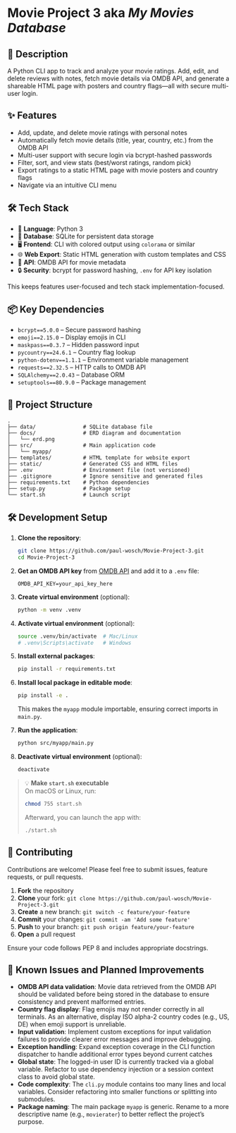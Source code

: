 # Movie Project 3 aka _My Movies Database_

## 📝 Description

A Python CLI app to track and analyze your movie ratings. Add, edit, and delete reviews with notes, fetch movie details via OMDB API, and generate a shareable HTML page with posters and country flags—all with secure multi-user login.

## ✨ Features
- Add, update, and delete movie ratings with personal notes
- Automatically fetch movie details (title, year, country, etc.) from the OMDB API
- Multi-user support with secure login via bcrypt-hashed passwords
- Filter, sort, and view stats (best/worst ratings, random pick)
- Export ratings to a static HTML page with movie posters and country flags
- Navigate via an intuitive CLI menu

## 🛠️ Tech Stack
- 🐍 **Language**: Python 3
- 💾 **Database**: SQLite for persistent data storage
- 🖥️ **Frontend**: CLI with colored output using `colorama` or similar
- 🌐 **Web Export**: Static HTML generation with custom templates and CSS
- 🔌 **API**: OMDB API for movie metadata
- 🔒 **Security**: bcrypt for password hashing, `.env` for API key isolation

This keeps features user-focused and tech stack implementation-focused.

## 📦 Key Dependencies

- `bcrypt==5.0.0` – Secure password hashing
- `emoji==2.15.0` – Display emojis in CLI
- `maskpass==0.3.7` – Hidden password input
- `pycountry==24.6.1` – Country flag lookup
- `python-dotenv==1.1.1` – Environment variable management
- `requests==2.32.5` – HTTP calls to OMDB API
- `SQLAlchemy==2.0.43` – Database ORM
- `setuptools==80.9.0` – Package management

## 📁 Project Structure

```
.
├── data/               # SQLite database file
├── docs/               # ERD diagram and documentation
│   └── erd.png
├── src/                # Main application code
│   └── myapp/
├── templates/          # HTML template for website export
├── static/             # Generated CSS and HTML files
├── .env                # Environment file (not versioned)
├── .gitignore          # Ignore sensitive and generated files
├── requirements.txt    # Python dependencies
├── setup.py            # Package setup
└── start.sh            # Launch script
```

## 🛠️ Development Setup

1. **Clone the repository**:
	```bash
	git clone https://github.com/paul-wosch/Movie-Project-3.git
	cd Movie-Project-3
	```

2. **Get an OMDB API key** from [OMDB API](https://www.omdbapi.com/apikey.aspx) and add it to a `.env` file:
	```env
	OMDB_API_KEY=your_api_key_here
	```

3. **Create virtual environment** (optional):
    ```bash
    python -m venv .venv
    ```

4. **Activate virtual environment** (optional):
    ```bash
    source .venv/bin/activate  # Mac/Linux
    # .venv\Scripts\activate   # Windows
    ```

5. **Install external packages**:
    ```bash
    pip install -r requirements.txt
    ```

6. **Install local package in editable mode**:
    ```bash
    pip install -e .
    ```
   
    This makes the `myapp` module importable, ensuring correct imports in `main.py`.

7. **Run the application**:
    ```bash
    python src/myapp/main.py
    ```

8. **Deactivate virtual environment** (optional):
    ```bash
    deactivate
    ```

> 💡 **Make `start.sh` executable**  
> On macOS or Linux, run:  
> ```bash
> chmod 755 start.sh
> ```  
> Afterward, you can launch the app with:  
> ```bash
> ./start.sh
> ```

## 👥 Contributing

Contributions are welcome! Please feel free to submit issues, feature requests, or pull requests.

1. **Fork** the repository
2. **Clone** your fork: `git clone https://github.com/paul-wosch/Movie-Project-3.git`
3. **Create** a new branch: `git switch -c feature/your-feature`
4. **Commit** your changes: `git commit -am 'Add some feature'`
5. **Push** to your branch: `git push origin feature/your-feature`
6. **Open** a pull request

Ensure your code follows PEP 8 and includes appropriate docstrings.

## 🚧 Known Issues and Planned Improvements

- **OMDB API data validation**: Movie data retrieved from the OMDB API should be validated before being stored in the database to ensure consistency and prevent malformed entries.
- **Country flag display**: Flag emojis may not render correctly in all terminals. As an alternative, display ISO alpha-2 country codes (e.g., US, DE) when emoji support is unreliable.
- **Input validation**: Implement custom exceptions for input validation failures to provide clearer error messages and improve debugging.
- **Exception handling**: Expand exception coverage in the CLI function dispatcher to handle additional error types beyond current catches
- **Global state**: The logged-in user ID is currently tracked via a global variable. Refactor to use dependency injection or a session context class to avoid global state.
- **Code complexity**: The `cli.py` module contains too many lines and local variables. Consider refactoring into smaller functions or splitting into submodules.
- **Package naming**: The main package `myapp` is generic. Rename to a more descriptive name (e.g., `movierater`) to better reflect the project’s purpose.